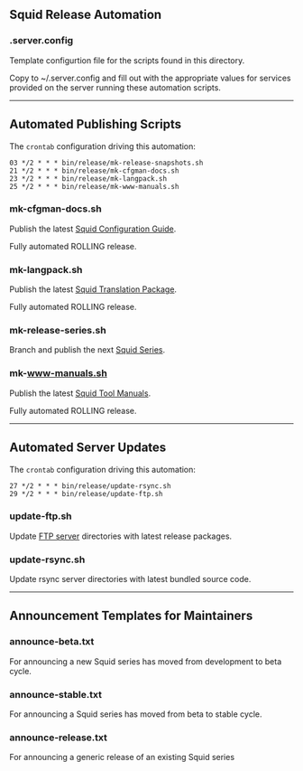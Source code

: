 
## Squid Release Automation

### .server.config

Template configurtion file for the scripts found in this directory.

Copy to ~/.server.config and fill out with the appropriate values for
services provided on the server running these automation scripts.

---

## Automated Publishing Scripts

The `crontab` configuration driving this automation:
```
03 */2 * * * bin/release/mk-release-snapshots.sh
21 */2 * * * bin/release/mk-cfgman-docs.sh
23 */2 * * * bin/release/mk-langpack.sh
25 */2 * * * bin/release/mk-www-manuals.sh
```

### mk-cfgman-docs.sh

Publish the latest [Squid Configuration Guide](http://www.squid-cache.org/Doc/config/).

Fully automated ROLLING release.

### mk-langpack.sh

Publish the latest [Squid Translation Package](http://www.squid-cache.org/Versions/langpack/).

Fully automated ROLLING release.

### mk-release-series.sh

Branch and publish the next [Squid Series](https://wiki.squid-cache.org/ReleaseSchedule).

### mk-www-manuals.sh

Publish the latest [Squid Tool Manuals](http://www.squid-cache.org/Doc/man/).

Fully automated ROLLING release.

---

## Automated Server Updates

The `crontab` configuration driving this automation:
```
27 */2 * * * bin/release/update-rsync.sh
29 */2 * * * bin/release/update-ftp.sh
```

### update-ftp.sh

Update [FTP server](ftp://ftp.squid-cache.org/pub/archive/) directories with latest release packages.

### update-rsync.sh

Update rsync server directories with latest bundled source code.

---

## Announcement Templates for Maintainers

### announce-beta.txt

For announcing a new Squid series has moved from development to beta cycle.

### announce-stable.txt

For announcing a Squid series has moved from beta to stable cycle.

### announce-release.txt

For announcing a generic release of an existing Squid series
